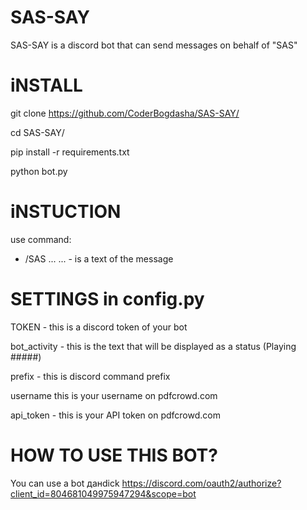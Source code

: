 # SAS-SAY
SAS-SAY is a discord bot that can send messages on behalf of "SAS"

# iNSTALL
git clone https://github.com/CoderBogdasha/SAS-SAY/

cd SAS-SAY/

pip install -r requirements.txt

python bot.py

# iNSTUCTION
use command:

* /SAS ...
   ... - is a text of the message

# SETTINGS in config.py

TOKEN - this is a discord token of your bot

bot_activity - this is the text that will be displayed as a status (Playing #####)

prefix - this is discord command prefix

username this is your username on pdfcrowd.com

api_token - this is your API token on pdfcrowd.com

# HOW TO USE THIS BOT?

You can use a bot данdick https://discord.com/oauth2/authorize?client_id=804681049975947294&scope=bot
